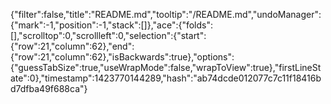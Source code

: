 {"filter":false,"title":"README.md","tooltip":"/README.md","undoManager":{"mark":-1,"position":-1,"stack":[]},"ace":{"folds":[],"scrolltop":0,"scrollleft":0,"selection":{"start":{"row":21,"column":62},"end":{"row":21,"column":62},"isBackwards":true},"options":{"guessTabSize":true,"useWrapMode":false,"wrapToView":true},"firstLineState":0},"timestamp":1423770144289,"hash":"ab74dcde012077c7c11f18416bd7dfba49f688ca"}